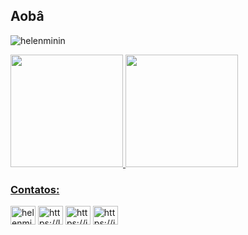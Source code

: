 ## Aobâ 
<p align="left"> <img src="https://komarev.com/ghpvc/?username=helenminin&label=Profile%20views&style=plastic&color=blueviolet" alt="helenminin" /> </p>

<div>
  <a href="https://github.com/helenminin">
  <img height="180em" src="https://github-readme-stats.vercel.app/api?username=helenminin&show_icons=true&theme=dracula&include_all_commits=true&count_private=true&locale=pt-br"/>
  <img height="180em" src="https://github-readme-stats.vercel.app/api/top-langs/?username=helenminin&layout=compact&langs_count=16&theme=dracula&locale=pt-br"/>
</div>

<div>
 <h3 align="left">Contatos:</h3>
 <p align="left">
   <a href="https://twitter.com/helenminin_" target="blank"><img align="center" src="https://raw.githubusercontent.com/rahuldkjain/github-profile-readme-generator/master/src/images/icons/Social/twitter.svg" alt="helenminin_" height="30" width="40" /></a>
   <a href="https://linkedin.com/in/helenminin" target="blank"><img align="center" src="https://raw.githubusercontent.com/rahuldkjain/github-profile-readme-generator/master/src/images/icons/Social/linked-in-alt.svg" alt="https://linkedin.com/in/helenminin" height="30" width="40" /></a>
   <a href="https://instagram.com/helenminin" target="blank"><img align="center" src="https://raw.githubusercontent.com/rahuldkjain/github-profile-readme-generator/master/src/images/icons/Social/instagram.svg" alt="https://instagram.com/helenminin" height="30" width="40" /></a>
   <a href="https://t.me/helenminin" target="blank"><img align="center" src="https://upload.wikimedia.org/wikipedia/commons/8/82/Telegram_logo.svg" alt="https://instagram.com/helenminin" height="30" width="40" /></a>
 </p>
</div>
